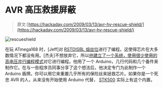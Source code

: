 # AVR 高压救援屏蔽

> 原文:[https://hackaday.com/2009/03/13/avr-hv-rescue-shield/](https://hackaday.com/2009/03/13/avr-hv-rescue-shield/)

![rescueshield](../Images/62d5cbac476d36ad032740838a8bce48.png "rescueshield")

在玩 ATmega168 时，[Jeff]对 [RSTDISBL 熔丝位](http://mightyohm.com/blog/2008/09/i-programmed-the-rstdisbl-fuse/)进行了编程。这使得芯片在大多数情况下都没有用。[杰夫]不想放弃它，所以[他建立了一个系统，使用很少使用的高电压并行编程模式](http://mightyohm.com/blog/2009/03/introducing-the-avr-hv-rescue-shield/)对它进行编程。他用了一个 Arduino，几行代码和几个备件来制作它。在与一些程序员同事分享了这个想法后，他决定专门为此制作一个 Arduino 盾牌。你可以用它来重置几乎所有的保险丝来拯救芯片。如果你是一个死忠 AVR 的人，从来没有开始使用 Arduino 代替， [STK500](http://hackaday.com/2009/03/08/stk500-as-an-arduino/) 实际上有这个内置。